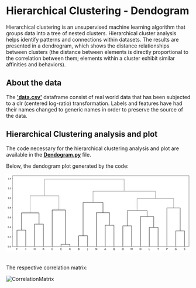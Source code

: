 # Hierarchical Clustering - Dendogram

Hierarchical clustering is an unsupervised machine learning algorithm that groups data into a tree of nested clusters. Hierarchical cluster analysis helps identify patterns and connections within datasets. The results are presented in a dendrogram, which shows the distance relationships between clusters (the distance between elements is directly proportional to the correlation between them; elements within a cluster exhibit similar affinities and behaviors).

## About the data
The __['data.csv'](https://github.com/CassSouza/Dendogram-Plot-/tree/main/Data)__ dataframe consist of real world data that has been subjected to a clr (centered log-ratio) transformation. Labels and features have had their names changed to generic names in order to preserve the source of the data.

## Hierarchical Clustering analysis and plot

The code necessary for the hierarchical clustering analysis and plot are available in the __[Dendogram.py](https://github.com/CassSouza/Dendogram-Plot-/blob/main/Dendogram.py)__ file. 

Below, the dendogram plot generated by the code:

<div>
    <img src="https://github.com/CassSouza/Dendogram-Plot-/blob/main/Dendogram%20Plot/Dendogram.jpeg?raw=true" title="Dendogram" alt="Dendogram"/>&nbsp;
</div>

The respective correlation matrix:

<div>
    <img src="https://github.com/CassSouza/Hierarchical-Clustering/blob/main/Dendogram%20Plot/Correlation%20matrix.jpeg?raw=true>" title="CorrelationMatrix">&nbsp;
</div>
